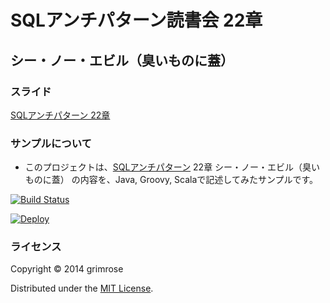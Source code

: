 SQLアンチパターン読書会 22章 
==========================

## シー・ノー・エビル（臭いものに蓋）

### スライド

[SQLアンチパターン 22章](http://grimrose.github.io/SQL-Antipatterns-22)

### サンプルについて

* このプロジェクトは、[SQLアンチパターン](http://www.oreilly.co.jp/books/9784873115894/) 22章 シー・ノー・エビル（臭いものに蓋）
の内容を、Java, Groovy, Scalaで記述してみたサンプルです。

[![Build Status](https://travis-ci.org/grimrose/SQL-Antipatterns-22.svg)](https://travis-ci.org/grimrose/SQL-Antipatterns-22)

[![Deploy](https://www.herokucdn.com/deploy/button.png)](https://heroku.com/deploy)

### ライセンス

Copyright &copy; 2014 grimrose  

Distributed under the [MIT License][mit].  

[MIT]: http://www.opensource.org/licenses/mit-license.php
